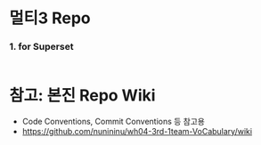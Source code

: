 # 멀티3 Repo
### 1. for Superset
```bash

```



# 참고: 본진 Repo Wiki 
- Code Conventions, Commit Conventions 등 참고용
- https://github.com/nunininu/wh04-3rd-1team-VoCabulary/wiki
